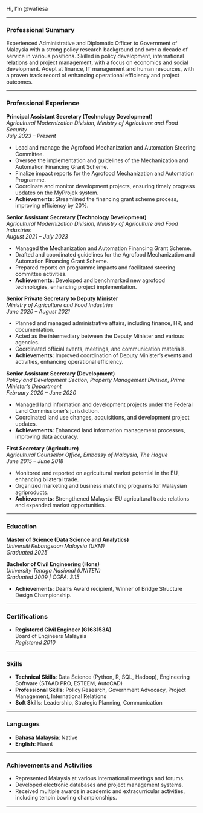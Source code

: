 Hi, I’m @wafiesa

---

### **Professional Summary**

Experienced Administrative and Diplomatic Officer to Government of Malaysia with a strong policy research background and over a decade of service in various positions. Skilled in policy development, international relations and project management, with a focus on economics and social development. Adept at finance, IT management and human resources, with a proven track record of enhancing operational efficiency and project outcomes.

---

### **Professional Experience**

**Principal Assistant Secretary (Technology Development)**  
_Agricultural Modernization Division, Ministry of Agriculture and Food Security_  
_July 2023 – Present_

- Lead and manage the Agrofood Mechanization and Automation Steering Committee.
- Oversee the implementation and guidelines of the Mechanization and Automation Financing Grant Scheme.
- Finalize impact reports for the Agrofood Mechanization and Automation Programme.
- Coordinate and monitor development projects, ensuring timely progress updates on the MyProjek system.
- **Achievements**: Streamlined the financing grant scheme process, improving efficiency by 20%.

**Senior Assistant Secretary (Technology Development)**  
_Agricultural Modernization Division, Ministry of Agriculture and Food Industries_  
_August 2021 – July 2023_

- Managed the Mechanization and Automation Financing Grant Scheme.
- Drafted and coordinated guidelines for the Agrofood Mechanization and Automation Financing Grant Scheme.
- Prepared reports on programme impacts and facilitated steering committee activities.
- **Achievements**: Developed and benchmarked new agrofood technologies, enhancing project implementation.

**Senior Private Secretary to Deputy Minister**  
_Ministry of Agriculture and Food Industries_  
_June 2020 – August 2021_

- Planned and managed administrative affairs, including finance, HR, and documentation.
- Acted as the intermediary between the Deputy Minister and various agencies.
- Coordinated official events, meetings, and communication materials.
- **Achievements**: Improved coordination of Deputy Minister’s events and activities, enhancing operational efficiency.

**Senior Assistant Secretary (Development)**  
_Policy and Development Section, Property Management Division, Prime Minister’s Department_  
_February 2020 – June 2020_

- Managed land information and development projects under the Federal Land Commissioner’s jurisdiction.
- Coordinated land use changes, acquisitions, and development project updates.
- **Achievements**: Enhanced land information management processes, improving data accuracy.

**First Secretary (Agriculture)**  
_Agricultural Counsellor Office, Embassy of Malaysia, The Hague_  
_June 2015 – June 2018_

- Monitored and reported on agricultural market potential in the EU, enhancing bilateral trade.
- Organized marketing and business matching programs for Malaysian agriproducts.
- **Achievements**: Strengthened Malaysia-EU agricultural trade relations and expanded market opportunities.

---

### **Education**

**Master of Science (Data Science and Analytics)**  
_Universiti Kebangsaan Malaysia (UKM)_  
_Graduated 2025_

**Bachelor of Civil Engineering (Hons)**  
_University Tenaga Nasional (UNITEN)_  
_Graduated 2009 | CGPA: 3.15_

- **Achievements**: Dean’s Award recipient, Winner of Bridge Structure Design Championship.

---

### **Certifications**

- **Registered Civil Engineer (G163153A)**  
  Board of Engineers Malaysia  
  _Registered 2010_

---

### **Skills**

- **Technical Skills**: Data Science (Python, R, SQL, Hadoop), Engineering Software (STAAD PRO, ESTEEM, AutoCAD)
- **Professional Skills**: Policy Research, Government Advocacy, Project Management, International Relations
- **Soft Skills**: Leadership, Strategic Planning, Communication

---

### **Languages**

- **Bahasa Malaysia**: Native
- **English**: Fluent

---

### **Achievements and Activities**

- Represented Malaysia at various international meetings and forums.
- Developed electronic databases and project management systems.
- Received multiple awards in academic and extracurricular activities, including tenpin bowling championships.

---
